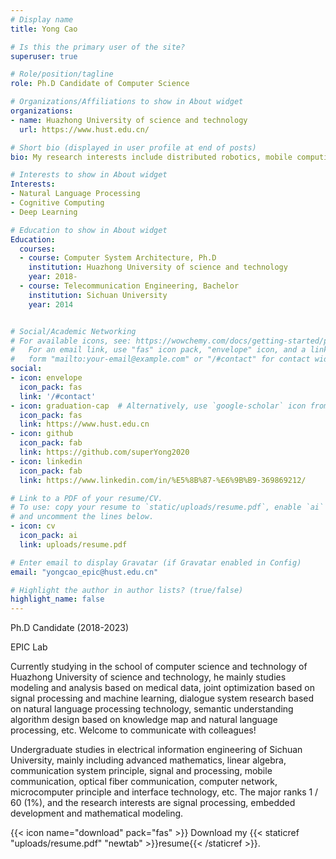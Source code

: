 ```yaml
---
# Display name
title: Yong Cao

# Is this the primary user of the site?
superuser: true

# Role/position/tagline
role: Ph.D Candidate of Computer Science

# Organizations/Affiliations to show in About widget
organizations:
- name: Huazhong University of science and technology
  url: https://www.hust.edu.cn/

# Short bio (displayed in user profile at end of posts)
bio: My research interests include distributed robotics, mobile computing and programmable matter.

# Interests to show in About widget
Interests:
- Natural Language Processing
- Cognitive Computing
- Deep Learning

# Education to show in About widget
Education:
  courses:
  - course: Computer System Architecture, Ph.D
    institution: Huazhong University of science and technology
    year: 2018-
  - course: Telecommunication Engineering, Bachelor
    institution: Sichuan University
    year: 2014


# Social/Academic Networking
# For available icons, see: https://wowchemy.com/docs/getting-started/page-builder/#icons
#   For an email link, use "fas" icon pack, "envelope" icon, and a link in the
#   form "mailto:your-email@example.com" or "/#contact" for contact widget.
social:
- icon: envelope
  icon_pack: fas
  link: '/#contact'
- icon: graduation-cap  # Alternatively, use `google-scholar` icon from `ai` icon pack
  icon_pack: fas
  link: https://www.hust.edu.cn
- icon: github
  icon_pack: fab
  link: https://github.com/superYong2020
- icon: linkedin
  icon_pack: fab
  link: https://www.linkedin.com/in/%E5%8B%87-%E6%9B%B9-369869212/

# Link to a PDF of your resume/CV.
# To use: copy your resume to `static/uploads/resume.pdf`, enable `ai` icons in `params.toml`, 
# and uncomment the lines below.
- icon: cv
  icon_pack: ai
  link: uploads/resume.pdf

# Enter email to display Gravatar (if Gravatar enabled in Config)
email: "yongcao_epic@hust.edu.cn"

# Highlight the author in author lists? (true/false)
highlight_name: false
---
```

Ph.D Candidate (2018-2023)

EPIC Lab 

Currently studying in the school of computer science and technology of Huazhong University of science and technology, he mainly studies modeling and analysis based on medical data, joint optimization based on signal processing and machine learning, dialogue system research based on natural language processing technology, semantic understanding algorithm design based on knowledge map and natural language processing, etc. Welcome to communicate with colleagues!

Undergraduate studies in electrical information engineering of Sichuan University, mainly including advanced mathematics, linear algebra, communication system principle, signal and processing, mobile communication, optical fiber communication, computer network, microcomputer principle and interface technology, etc. The major ranks 1 / 60 (1%), and the research interests are signal processing, embedded development and mathematical modeling.

{{< icon name="download" pack="fas" >}} Download my {{< staticref "uploads/resume.pdf" "newtab" >}}resume{{< /staticref >}}.
